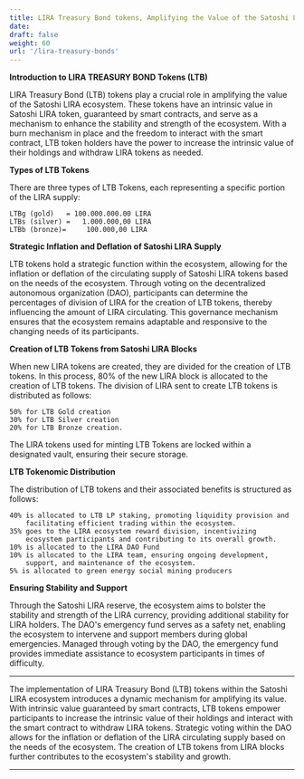 ```yaml
---
title: LIRA Treasury Bond tokens, Amplifying the Value of the Satoshi LIRA Ecosystem
date:
draft: false
weight: 60
url: '/lira-treasury-bonds'
---
```


**Introduction to LIRA TREASURY BOND Tokens (LTB)**

LIRA Treasury Bond (LTB) tokens play a crucial role in amplifying the value
of the Satoshi LIRA ecosystem. These tokens have an intrinsic value in
Satoshi LIRA token, guaranteed by smart contracts, and serve as a mechanism to
enhance the stability and strength of the ecosystem. With a burn
mechanism in place and the freedom to interact with the smart
contract, LTB token holders have the power to increase the intrinsic
value of their holdings and withdraw LIRA tokens as needed.

**Types of LTB Tokens**

There are three types of LTB Tokens, each
representing a specific portion of the LIRA supply:

    LTBg (gold)   = 100.000.000.00 LIRA
    LTBs (silver) =   1.000.000,00 LIRA
    LTBb (bronze)=     100.000,00 LIRA

**Strategic Inflation and Deflation of Satoshi LIRA Supply**

LTB tokens hold a strategic function within the ecosystem, allowing for
the inflation or deflation of the circulating supply of Satoshi LIRA tokens based on
the needs of the ecosystem. Through voting on the decentralized
autonomous organization (DAO), participants can determine the
percentages of division of LIRA for the creation of LTB tokens, thereby
influencing the amount of LIRA circulating. This governance mechanism
ensures that the ecosystem remains adaptable and responsive to the
changing needs of its participants.

**Creation of LTB Tokens from Satoshi LIRA Blocks**

When new LIRA tokens are created, they are divided for the creation of LTB tokens.
In this process, 80% of the new LIRA block is allocated to the
creation of LTB tokens. 
The division of LIRA sent to create LTB tokens is distributed as follows:

    50% for LTB Gold creation
    30% for LTB Silver creation
    20% for LTB Bronze creation.

The LIRA tokens used for minting LTB Tokens are locked within a
designated vault, ensuring their secure storage.

**LTB Tokenomic Distribution**

The distribution of LTB tokens and their associated benefits is
structured as follows:

    40% is allocated to LTB LP staking, promoting liquidity provision and
        facilitating efficient trading within the ecosystem.
    35% goes to the LIRA ecosystem reward division, incentivizing
        ecosystem participants and contributing to its overall growth.
    10% is allocated to the LIRA DAO Fund
    10% is allocated to the LIRA team, ensuring ongoing development,
        support, and maintenance of the ecosystem.
    5% is allocated to green energy social mining producers


**Ensuring Stability and Support**

Through the Satoshi LIRA reserve, the ecosystem aims to bolster the
stability and strength of the LIRA currency, providing additional
stability for LIRA holders. The DAO's emergency fund serves as a
safety net, enabling the ecosystem to intervene and support members
during global emergencies. Managed through voting by the DAO, the
emergency fund provides immediate assistance to ecosystem participants
in times of difficulty.


---

The implementation of LIRA Treasury Bond (LTB) tokens within the Satoshi
LIRA ecosystem introduces a dynamic mechanism for amplifying its
value. With intrinsic value guaranteed by smart contracts, LTB tokens
empower participants to increase the intrinsic value of their holdings
and interact with the smart contract to withdraw LIRA tokens. Strategic
voting within the DAO allows for the inflation or deflation of the
LIRA circulating supply based on the needs of the ecosystem. The
creation of LTB tokens from LIRA blocks further contributes to the
ecosystem's stability and growth.

---